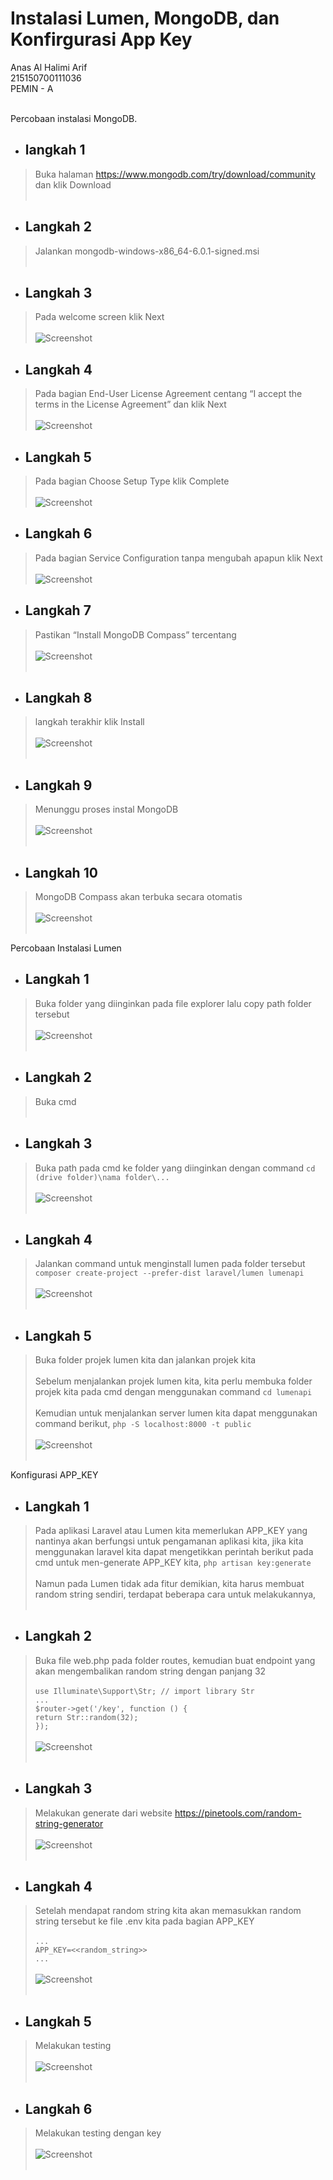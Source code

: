 # Instalasi Lumen, MongoDB, dan Konfirgurasi App Key

Anas Al Halimi Arif<br />
215150700111036<br />
PEMIN - A<br /><br />

Percobaan instalasi MongoDB.<br />
 
* ## langkah 1
>Buka halaman https://www.mongodb.com/try/download/community dan klik Download <br /><br />

* ## Langkah 2 
> Jalankan mongodb-windows-x86_64-6.0.1-signed.msi <br /><br />

* ## Langkah 3
> Pada welcome screen klik Next <br /><br />
![Screenshot](../Screenshoot/prak1/1.png)

* ## Langkah 4
> Pada bagian End-User License Agreement centang “I accept the terms in the License Agreement” dan klik Next <br /><br />
![Screenshot](../Screenshoot/prak1/2.png)

* ## Langkah 5
> Pada bagian Choose Setup Type klik Complete <br /><br />
![Screenshot](../Screenshoot/prak1/3.png)

* ## Langkah 6
> Pada bagian Service Configuration tanpa mengubah apapun klik Next <br /><br />
![Screenshot](../Screenshoot/prak1/4.png)

* ## Langkah 7
> Pastikan “Install MongoDB Compass” tercentang <br /><br />
![Screenshot](../Screenshoot/prak1/5.png) <br /><br />

* ## Langkah 8
> langkah terakhir klik Install <br /><br />
![Screenshot](../Screenshoot/prak1/7.png) <br /><br />

* ## Langkah 9
> Menunggu proses instal MongoDB <br /><br />
![Screenshot](../Screenshoot/prak1/9.png) <br /><br />

* ## Langkah 10
> MongoDB Compass akan terbuka secara otomatis <br /><br />
![Screenshot](../Screenshoot/prak1/10.png) <br /><br />

Percobaan Instalasi Lumen<br />

* ## Langkah 1
> Buka folder yang diinginkan pada file explorer lalu copy path folder tersebut<br /><br />
![Screenshot](../Screenshoot/prak1/11.png) <br /><br />

* ## Langkah 2
> Buka cmd <br /><br />

* ## Langkah 3
> Buka path pada cmd ke folder yang diinginkan dengan command ``` cd (drive folder)\nama folder\... ``` <br /><br />
![Screenshot](../Screenshoot/prak1/12.png) <br /><br />

* ## Langkah 4
> Jalankan command untuk menginstall lumen pada folder tersebut ``` composer create-project --prefer-dist laravel/lumen lumenapi ```<br /><br />
![Screenshot](../Screenshoot/prak1/14.png) <br /><br />

* ## Langkah 5
> Buka folder projek lumen kita dan jalankan projek kita <br /><br />
> Sebelum menjalankan projek lumen kita, kita perlu membuka folder projek kita pada cmd dengan menggunakan command ``` cd lumenapi ``` <br /><br />
> Kemudian untuk menjalankan server lumen kita dapat menggunakan command berikut, ``` php -S localhost:8000 -t public ``` <br /><br />
![Screenshot](../Screenshoot/prak1/16.png) <br /><br />

Konfigurasi APP_KEY<br />

* ## Langkah 1
> Pada aplikasi Laravel atau Lumen kita memerlukan APP_KEY yang nantinya akan berfungsi untuk pengamanan aplikasi kita, jika kita menggunakan laravel kita dapat mengetikkan perintah berikut pada cmd untuk men-generate APP_KEY kita, ```php artisan key:generate ```<br /><br />
> Namun pada Lumen tidak ada fitur demikian, kita harus membuat random string sendiri, terdapat beberapa cara untuk melakukannya,<br /><br />

* ## Langkah 2
> Buka file web.php pada folder routes, kemudian buat endpoint yang akan mengembalikan random string dengan panjang 32 <br /><br />
```use Illuminate\Support\Str; // import library Str``` <br />
```...``` <br />
```$router->get('/key', function () {``` <br />
```return Str::random(32);``` <br />
```});``` <br /><br />
![Screenshot](../Screenshoot/prak1/17.png) <br /><br />

* ## Langkah 3
> Melakukan generate dari website https://pinetools.com/random-string-generator <br /><br />
![Screenshot](../Screenshoot/prak1/19.png) <br /><br />

* ## Langkah 4
> Setelah mendapat random string kita akan memasukkan random string tersebut ke file .env kita pada bagian APP_KEY<br /><br />
```...```<br />
```APP_KEY=<<random_string>> ```<br />
```...```<br /><br />
![Screenshot](../Screenshoot/prak1/20.png) <br /><br />

* ## Langkah 5
> Melakukan testing<br /><br />
![Screenshot](../Screenshoot/prak1/21.png) <br /><br />

* ## Langkah 6
> Melakukan testing dengan key<br /><br />
![Screenshot](../Screenshoot/prak1/22.png) <br /><br />


